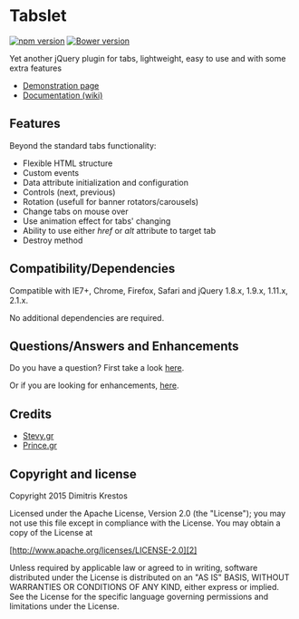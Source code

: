 # Tabslet

[![npm version](https://badge.fury.io/js/tabslet.png)](http://badge.fury.io/js/tabslet)
[![Bower version](https://badge.fury.io/bo/Tabslet.png)](http://badge.fury.io/bo/Tabslet)

Yet another jQuery plugin for tabs, lightweight, easy to use and with some extra features

* [Demonstration page][1]
* [Documentation (wiki)][3]

## Features

Beyond the standard tabs functionality:

* Flexible HTML structure
* Custom events
* Data attribute initialization and configuration
* Controls (next, previous)
* Rotation (usefull for banner rotators/carousels)
* Change tabs on mouse over
* Use animation effect for tabs' changing
* Ability to use either _href_ or _alt_ attribute to target tab
* Destroy method

## Compatibility/Dependencies

Compatible with IE7+, Chrome, Firefox, Safari
and jQuery 1.8.x, 1.9.x, 1.11.x, 2.1.x.

No additional dependencies are required.

## Questions/Answers and Enhancements

Do you have a question? First take a look [here][6].

Or if you are looking for enhancements, [here][7].

## Credits
* [Stevy.gr][4]
* [Prince.gr][5]

## Copyright and license

Copyright 2015 Dimitris Krestos

Licensed under the Apache License, Version 2.0 (the "License");
you may not use this file except in compliance with the License.
You may obtain a copy of the License at

[http://www.apache.org/licenses/LICENSE-2.0][2]

Unless required by applicable law or agreed to in writing, software
distributed under the License is distributed on an "AS IS" BASIS,
WITHOUT WARRANTIES OR CONDITIONS OF ANY KIND, either express or implied.
See the License for the specific language governing permissions and
limitations under the License.

  [1]: http://vdw.github.io/Tabslet/
  [2]: http://www.apache.org/licenses/LICENSE-2.0
  [3]: https://github.com/vdw/Tabslet/wiki
  [4]: http://stevy.gr/
  [5]: http://prince.gr/
  [6]: https://github.com/vdw/Tabslet/issues?utf8=%E2%9C%93&q=label%3Aquestion
  [7]: https://github.com/vdw/Tabslet/issues?utf8=%E2%9C%93&q=label%3Aenhancement